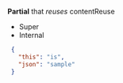 **Partial** that _reuses_ contentReuse

* Super
* Internal

```json
 {
   "this": "is",
   "json": "sample"
 }
```
